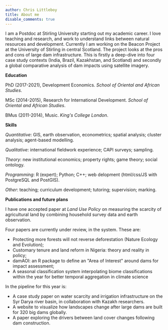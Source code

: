 ```yaml
---
author: Chris Littleboy
title: About me
disable_comments: true
---
```


I am a Postdoc at Stirling University starting out my academic career.
I love teaching and research, and work to understand links between natural resources and development.
Currently I am working on the Beacon Project at the University of Stirling in central Scotland. The project looks at the pros and cons of large dam infrastructure. This is firstly a deep-dive into four case study contexts (India, Brazil, Kazakhstan, and Scotland) and secondly a global comparative analysis of dam impacts using satellite imagery.

**Education**

PhD (2017-2021), Development Economics. *School of Oriental and African Studies*.

MSc (2014-2015), Research for International Development. *School of Oriental and African Studies*.

BMus (2011-2014), Music. *King's College London*.

**Skills**

*Quantitative*: GIS, earth observation, econometrics; spatial analysis; cluster analysis; agent-based modelling.

*Qualitative*: international fieldwork experience; CAPI surveys; sampling. 

*Theory*: new institutional economics; property rights; game theory;  social ontology.

*Programming*: R (expert); Python; C++; web delopment (html/css/JS with PostgreSQL and PostGIS).

*Other*: teaching; curriculum development; tutoring; supervision; marking.

**Publications and future plans**

I have one accepted paper at *Land Use Policy* on measuring the scarcity of agricultural land by combining household survey data and earth observation.

Four papers are currently under review, in the system. These are:

- Protecting more forests will not reverse deforestation (Nature Ecology and Evolution);
- Customary tenure and land reform in Nigeria: theory and reality in policy;
- damAOI: an R package to define an "Area of Interest" around dams for impact assessment;
- A seasonal classification system interpolating biome classifications within the year for better temporal aggregation in climate science

In the pipeline for this year is:

- A case study paper on water scarcity and irrigation infrastructure on the Syr Darya river basin, in collaboration with Kazakh researchers.
- A website to visualize how landscapes change after large dams are built for 320 big dams globally.
- A paper exploring the drivers between land cover changes following dam construction.
